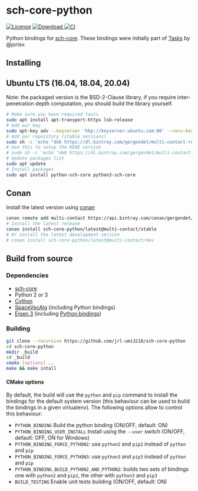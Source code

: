 sch-core-python
===============

[![License](https://img.shields.io/badge/License-BSD%202--Clause-green.svg)](https://opensource.org/licenses/BSD-2-Clause)
[ ![Download](https://api.bintray.com/packages/gergondet/multi-contact/sch-core-python%3Amulti-contact/images/download.svg) ](https://bintray.com/gergondet/multi-contact/sch-core-python%3Amulti-contact/_latestVersion)
[![CI](https://github.com/jrl-umi3218/sch-core-python/workflows/CI%20of%20sch-core-python/badge.svg?branch=master)](https://github.com/jrl-umi3218/sch-core-python/actions?query=workflow%3A%22CI+of+sch-core-python%22)

Python bindings for [sch-core][core]. These bindings were initially part of
[Tasks][tasks] by @jorisv.

Installing
------

## Ubuntu LTS (16.04, 18.04, 20.04)

Note: the packaged version is the BSD-2-Clause library, if you require inter-penetration depth computation, you should build the library yourself.

```bash
# Make sure you have required tools
sudo apt install apt-transport-https lsb-release
# Add our key
sudo apt-key adv --keyserver 'hkp://keyserver.ubuntu.com:80' --recv-key 892EA6EE273707C6495A6FB6220D644C64666806
# Add our repository (stable versions)
sudo sh -c 'echo "deb https://dl.bintray.com/gergondet/multi-contact-release $(lsb_release -sc) main" | sudo tee /etc/apt/sources.list.d/multi-contact.list'
# Use this to setup the HEAD version
# sudo sh -c 'echo "deb https://dl.bintray.com/gergondet/multi-contact-release $(lsb_release -sc) main" | sudo tee /etc/apt/sources.list.d/multi-contact.list'
# Update packages list
sudo apt update
# Install packages
sudo apt install python-sch-core python3-sch-core
```

## Conan

Install the latest version using [conan](https://conan.io/)

```bash
conan remote add multi-contact https://api.bintray.com/conan/gergondet/multi-contact
# Install the latest release
conan install sch-core-python/latest@multi-contact/stable
# Or install the latest development version
# conan install sch-core-python/latest@multi-contact/dev
```

## Build from source

### Dependencies

* [sch-core][core]
* Python 2 or 3
* [Cython][cython]
* [SpaceVecAlg][sva] (including Python bindings)
* [Eigen 3][eigen] (including [Python bindings][eigenpython])

### Building

```sh
git clone --recursive https://github.com/jrl-umi3218/sch-core-python
cd sch-core-python
mkdir _build
cd _build
cmake [options] ..
make && make intall
```

#### CMake options

By default, the build will use the `python` and `pip` command to install the bindings for the default system version (this behaviour can be used to build the bindings in a given virtualenv). The following options allow to control this behaviour:

 * `PYTHON_BINDING` Build the python binding (ON/OFF, default: ON)
 * `PYTHON_BINDING_USER_INSTALL` Install using the `--user` switch (ON/OFF, default: OFF, ON for Windows)
 * `PYTHON_BINDING_FORCE_PYTHON2`: use `python2` and `pip2` instead of `python` and `pip`
 * `PYTHON_BINDING_FORCE_PYTHON3`: use `python3` and `pip3` instead of `python` and `pip`
 * `PYTHON_BINDING_BUILD_PYTHON2_AND_PYTHON2`: builds two sets of bindings one with `python2` and `pip2`, the other with `python3` and `pip3`
 * `BUILD_TESTING` Enable unit tests building (ON/OFF, default: ON)

[core]:      https://github.com/jrl-umi3218/sch-core
[cython]: http://cython.org/
[eigen]:     http://eigen.tuxfamily.org
[eigenpython]: https://github.com/jrl-umi3218/Eigen3ToPython
[sva]:       https://github.com/jrl-umi3218/SpaceVecAlg
[tasks]:     https://github.com/jrl-umi3218/Tasks
